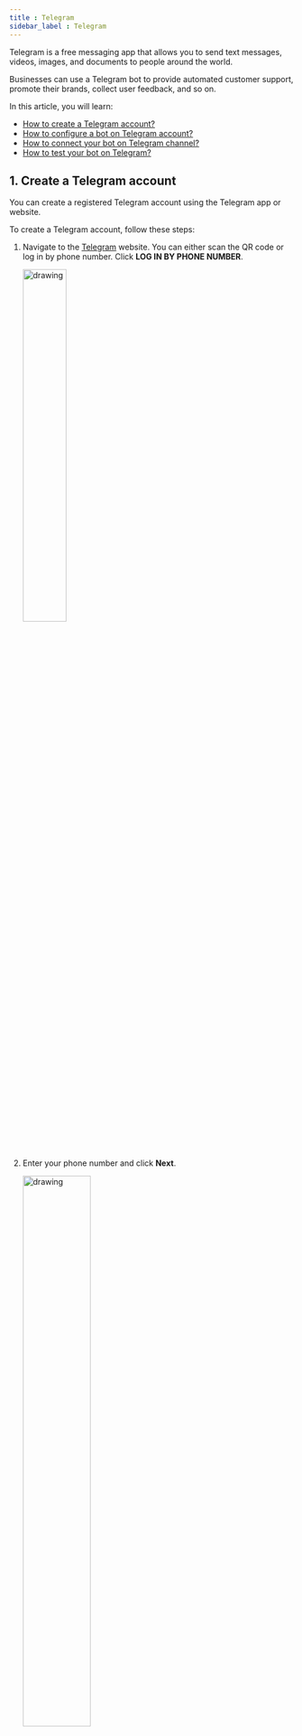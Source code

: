 ```yaml
---
title : Telegram
sidebar_label : Telegram
---
```


Telegram is a free messaging app that allows you to send text messages, videos, images, and documents to people around the world.

Businesses can use a Telegram bot to provide automated customer support, promote their brands, collect user feedback, and so on.

In this article, you will learn:

* [How to create a Telegram account?](#create)
* [How to configure a bot on Telegram account?](#setup)
* [How to connect your bot on Telegram channel?](#channel)
* [How to test your bot on Telegram?](#test)

## 1. Create a Telegram account

You can create a registered Telegram account using the Telegram app or website.

To create a Telegram account, follow these steps:

1. Navigate to the [Telegram](https://web.telegram.org/z/) website. You can either scan the QR code or log in by phone number. Click **LOG IN BY PHONE NUMBER**.

   <img src="https://i.imgur.com/dAz6SkH.png" alt="drawing" width="40%"/>
   
2. Enter your phone number and click **Next**.  

   <img src="https://i.imgur.com/1TYIjxQ.png" alt="drawing" width="50%"/>

3. Enter the verification code that is sent to your device.
 
   <img src="https://i.imgur.com/2FNgsun.png" alt="drawing" width="40%"/>

4. Your Telegram account will be created successfully.

    ![](https://i.imgur.com/YLICsC3.jpg)


## 2. Configure your bot on Telegram

1. Navigate to your Telegram account and search for a bot named **@BotFather** to create a new Telegram bot where you can start a conversation with the bot.

    ![](https://i.imgur.com/88CQrvY.jpg)
   
2. To create a new bot on Telegram, enter **/newbot** in the input bar and click send button. 

    ![](https://i.imgur.com/SzdpccO.jpg) 

3. You need to provide the username for the bot, and it must end with ‘bot’, for example, stagingbot, demoBot, and so on.

4. A congratulations message is displayed, indicating that your bot has been created. Along with that, an access token is generated. Copy that access token and paste it in the bot’s Telegram channel integration page and connect.

   ![](https://i.imgur.com/kN7zLT0.jpg)

5. Now that your Telegram bot is configured, you can search for the bot name.


## 3. Connect Telegram channel to your bot

To connect the Telegram channel on the Yellow.ai platform, follow these steps:

1. On the switcher, click **Channels > Telegram**.

   ![](https://i.imgur.com/XGauvh7.png)
   
2. Enter your **OAuth token** and click **Save**.  
   
   ![](https://i.imgur.com/PJ2dMuX.png)

3. Your Telegram channel will be successfully connected.

## 4. Test your bot on Telegram

After connecting your bot on Telegram, you can test your bot on the Telegram, and you can start responding to the user's queries.

To test your bot on Telegram, follow these steps:

1. Open the Telegram app on your mobile device.

2. Search for the bot by its username.

3. Click **START** to start the conversation.

   <img src="https://i.imgur.com/BJNhTeD.png" alt="drawing" width="80%"/>
